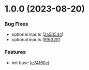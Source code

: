 # 1.0.0 (2023-08-20)


### Bug Fixes

* optional inputs ([2a50544](https://github.com/linhng98/terraform-hetzner-common-module/commit/2a505441663e3b9e3d5a8821a4433fa4fd5a4d51))
* optional inputs ([9f632ff](https://github.com/linhng98/terraform-hetzner-common-module/commit/9f632ff0f6d6b5bb79980dd0236c80934592c820))


### Features

* init base ([e74f60c](https://github.com/linhng98/terraform-hetzner-common-module/commit/e74f60c7a774591bc92661385a12490eee013373))
